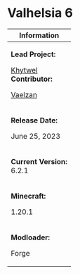 # Valhelsia 6

| Information                                                                                                                                                                            |
| -------------------------------------------------------------------------------------------------------------------------------------------------------------------------------------- |
| <p><strong>Lead Project:</strong></p><p><a href="https://twitter.com/Khytwel">Khytwel</a><br><strong>Contributor:</strong></p><p><a href="https://twitter.com/vaelzan">Vaelzan</a></p> |
| <p><strong>Release Date:</strong></p><p>June 25, 2023</p>                                                                                                                              |
| <p><strong>Current Version:</strong><br>6.2.1</p>                                                                                                                                      |
| <p><strong>Minecraft:</strong></p><p>1.20.1</p>                                                                                                                                        |
| <p><strong>Modloader:</strong></p><p>Forge</p>                                                                                                                                         |
